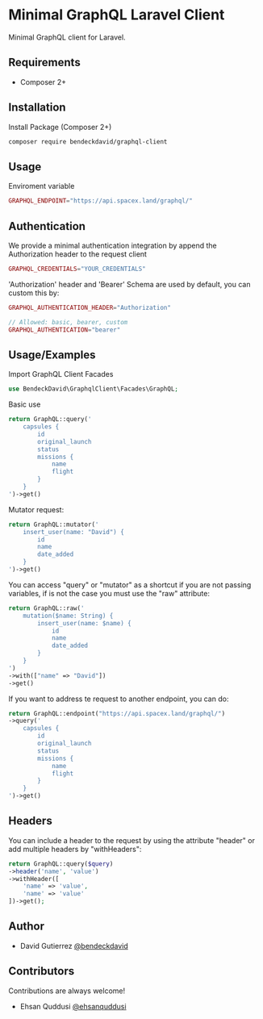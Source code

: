 
# Minimal GraphQL Laravel Client

Minimal GraphQL client for Laravel.


## Requirements

- Composer 2+


## Installation

Install Package (Composer 2+)
```bash
composer require bendeckdavid/graphql-client
```


## Usage

Enviroment variable 
```php
GRAPHQL_ENDPOINT="https://api.spacex.land/graphql/"
```


## Authentication

We provide a minimal authentication integration by append the Authorization header to the request client

```php
GRAPHQL_CREDENTIALS="YOUR_CREDENTIALS"

```

'Authorization' header and 'Bearer' Schema are used by default, you can custom this by:
```php
GRAPHQL_AUTHENTICATION_HEADER="Authorization"

// Allowed: basic, bearer, custom
GRAPHQL_AUTHENTICATION="bearer"
```


## Usage/Examples

Import GraphQL Client Facades
```php
use BendeckDavid\GraphqlClient\Facades\GraphQL;
```

Basic use

```php
return GraphQL::query('
    capsules {
        id
        original_launch
        status
        missions {
            name
            flight
        }
    }
')->get()
```

Mutator request:
```php
return GraphQL::mutator('
    insert_user(name: "David") {
        id
        name
        date_added
    }
')->get()
```

You can access "query" or "mutator" as a shortcut if you are not passing variables, if is not the case you must use the "raw" attribute:

```php
return GraphQL::raw('
    mutation($name: String) {
        insert_user(name: $name) {
            id
            name
            date_added
        }
    }
')
->with(["name" => "David"])
->get()
```

If you want to address te request to another endpoint, you can do:

```php
return GraphQL::endpoint("https://api.spacex.land/graphql/")
->query('
    capsules {
        id
        original_launch
        status
        missions {
            name
            flight
        }
    }
')->get()

```


## Headers

You can include a header to the request by using the attribute "header" or add multiple headers by "withHeaders":
```php
return GraphQL::query($query)
->header('name', 'value')
->withHeader([
    'name' => 'value',
    'name' => 'value'
])->get();
```


## Author

- David Gutierrez [@bendeckdavid](https://www.github.com/bendeckdavid)


## Contributors

Contributions are always welcome!

- Ehsan Quddusi [@ehsanquddusi](https://github.com/ehsanquddusi)

